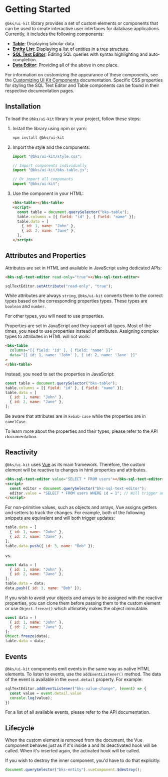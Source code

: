 # Getting Started

`@bks/ui-kit` library provides a set of custom elements or components that can
be used to create interactive user interfaces for database applications.
Currently, it includes the following components:

- [**Table**](./table.md): Displaying tabular data.
- [**Entity List**](./entity-list.md): Displaying a list of entities in a tree structure.
- [**SQL Text Editor**](./sql-text-editor.md): Editing SQL queries with syntax highlighting and auto-completion.
- [**Data Editor**](./data-editor.md): Providing all of the above in one place.

For information on customizing the appearance of these components, see the [Customizing UI Kit Components](./customizing.md) documentation. Specific CSS properties for styling the SQL Text Editor and Table components can be found in their respective documentation pages.

## Installation

To load the `@bks/ui-kit` library in your project, follow these steps:

1. Install the library using npm or yarn:

   ```bash
   npm install @bks/ui-kit
   ```

2. Import the style and the components:

   ```js
   import "@bks/ui-kit/style.css";

   // Import components individually
   import "@bks/ui-kit/bks-table.js";

   // Or import all components
   import "@bks/ui-kit";
   ```

3. Use the component in your HTML:

   ```html
   <bks-table></bks-table>
   <script>
     const table = document.querySelector("bks-table");
     table.columns = [{ field: "id" }, { field: "name" }];
     table.data = [
       { id: 1, name: "John" },
       { id: 2, name: "Jane" },
     ];
   </script>
   ```

## Attributes and Properties

Attributes are set in HTML and available in JavaScript using dedicated APIs:

```html
<bks-sql-text-editor read-only="true"></bks-sql-text-editor>
```

```js
sqlTextEditor.setAttribute("read-only", "true");
```

While attributes are always `string`, `@bks/ui-kit` converts them to the
correct types based on the corresponding properties types. These types are
`boolean` and `number`.

For other types, you will need to use properties.

Properties are set in JavaScript and they support all types. Most of the times,
you need to use properties instead of attributes. Assigning complex types to
attributes in HTML will not work:

```html
<bks-table
  columns="[{ field: 'id' }, { field: 'name' }]"
  data="[{ id: 1, name: 'John' }, { id: 2, name: 'Jane' }]"
>
</bks-table>
```

Instead, you need to set the properties in JavaScript:

```js
const table = document.querySelector("bks-table");
table.columns = [{ field: "id" }, { field: "name" }];
table.data = [
  { id: 1, name: "John" },
  { id: 2, name: "Jane" },
];
```

Be aware that attributes are in `kebab-case` while the properties are in `camelCase`.

To learn more about the properties and their types, please refer to the API documentation.

## Reactivity

`@bks/ui-kit` uses [Vue](https://v2.vuejs.org/) as its main framework. Therefore,
the custom element will be reactive to changes in html properties and attributes.

```html
<bks-sql-text-editor value="SELECT * FROM users"></bks-sql-text-editor>
<script>
  const editor = document.querySelector("bks-sql-text-editor");
  editor.value = "SELECT * FROM users WHERE id = 1"; // Will trigger an update
</script>
```

For non-primitive values, such as objects and arrays, Vue assigns getters and
setters to track the changes. For example, both of the following snippets are
equivalent and will both trigger updates:

```js
table.data = [
  { id: 1, name: "John" },
  { id: 2, name: "Jane" },
];
table.data.push({ id: 3, name: "Bob" });
```

vs.

```js
const data = [
  { id: 1, name: "John" },
  { id: 2, name: "Jane" },
];
table.data = data;
data.push({ id: 3, name: "Bob" });
```

If you wish to avoid your objects and arrays to be assigned with the reactive
properties, you can clone them before passing them to the custom element or
use `Object.freeze()` which ultimately makes the object immutable.

```js
const data = [
  { id: 1, name: "John" },
  { id: 2, name: "Jane" },
];
Object.freeze(data);
table.data = data;
```

## Events

`@bks/ui-kit` components emit events in the same way as native HTML elements.
To listen to events, use the `addEventListener()` method. The data of the event
is available in the `event.detail` property. For example:

```js
sqlTextEditor.addEventListener("bks-value-change", (event) => {
  const value = event.detail.value
  console.log(value);
})
```

For a list of all available events, please refer to the API documentation.

## Lifecycle

When the custom element is removed from the document, the Vue component behaves just as if it's inside a <keep-alive> and its deactivated hook will be called. When it's inserted again, the activated hook will be called.

If you wish to destroy the inner component, you'd have to do that explicitly:

```js
document.querySelector("bks-entity").vueComponent.$destroy();
```
